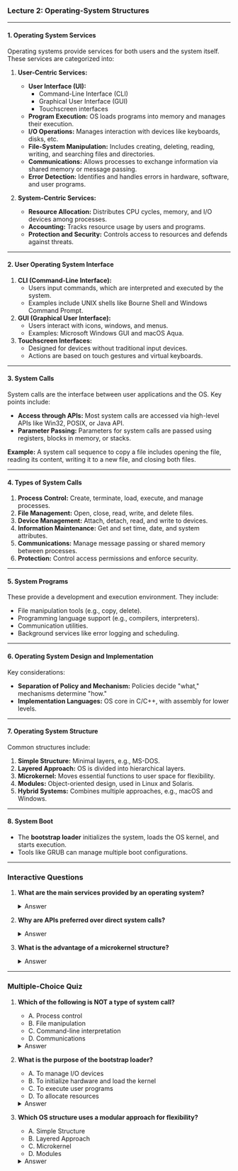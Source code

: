 ### Lecture 2: Operating-System Structures

---

#### **1. Operating System Services**
Operating systems provide services for both users and the system itself. These services are categorized into:

1. **User-Centric Services:**
   - **User Interface (UI):** 
     - Command-Line Interface (CLI)
     - Graphical User Interface (GUI)
     - Touchscreen interfaces
   - **Program Execution:** OS loads programs into memory and manages their execution.
   - **I/O Operations:** Manages interaction with devices like keyboards, disks, etc.
   - **File-System Manipulation:** Includes creating, deleting, reading, writing, and searching files and directories.
   - **Communications:** Allows processes to exchange information via shared memory or message passing.
   - **Error Detection:** Identifies and handles errors in hardware, software, and user programs.

2. **System-Centric Services:**
   - **Resource Allocation:** Distributes CPU cycles, memory, and I/O devices among processes.
   - **Accounting:** Tracks resource usage by users and programs.
   - **Protection and Security:** Controls access to resources and defends against threats.

---

#### **2. User Operating System Interface**
1. **CLI (Command-Line Interface):**
   - Users input commands, which are interpreted and executed by the system.
   - Examples include UNIX shells like Bourne Shell and Windows Command Prompt.
2. **GUI (Graphical User Interface):**
   - Users interact with icons, windows, and menus.
   - Examples: Microsoft Windows GUI and macOS Aqua.
3. **Touchscreen Interfaces:**
   - Designed for devices without traditional input devices.
   - Actions are based on touch gestures and virtual keyboards.

---

#### **3. System Calls**
System calls are the interface between user applications and the OS. Key points include:
- **Access through APIs:** Most system calls are accessed via high-level APIs like Win32, POSIX, or Java API.
- **Parameter Passing:** Parameters for system calls are passed using registers, blocks in memory, or stacks.

**Example:** A system call sequence to copy a file includes opening the file, reading its content, writing it to a new file, and closing both files.

---

#### **4. Types of System Calls**
1. **Process Control:** Create, terminate, load, execute, and manage processes.
2. **File Management:** Open, close, read, write, and delete files.
3. **Device Management:** Attach, detach, read, and write to devices.
4. **Information Maintenance:** Get and set time, date, and system attributes.
5. **Communications:** Manage message passing or shared memory between processes.
6. **Protection:** Control access permissions and enforce security.

---

#### **5. System Programs**
These provide a development and execution environment. They include:
- File manipulation tools (e.g., copy, delete).
- Programming language support (e.g., compilers, interpreters).
- Communication utilities.
- Background services like error logging and scheduling.

---

#### **6. Operating System Design and Implementation**
Key considerations:
- **Separation of Policy and Mechanism:** Policies decide "what," mechanisms determine "how."
- **Implementation Languages:** OS core in C/C++, with assembly for lower levels.

---

#### **7. Operating System Structure**
Common structures include:
1. **Simple Structure:** Minimal layers, e.g., MS-DOS.
2. **Layered Approach:** OS is divided into hierarchical layers.
3. **Microkernel:** Moves essential functions to user space for flexibility.
4. **Modules:** Object-oriented design, used in Linux and Solaris.
5. **Hybrid Systems:** Combines multiple approaches, e.g., macOS and Windows.

---

#### **8. System Boot**
- The **bootstrap loader** initializes the system, loads the OS kernel, and starts execution.
- Tools like GRUB can manage multiple boot configurations.

---

### **Interactive Questions**
1. **What are the main services provided by an operating system?**

   <details>
   <summary>Answer</summary>
   Services include user interfaces, program execution, I/O operations, file manipulation, communication, and error detection.
   </details>

2. **Why are APIs preferred over direct system calls?**

   <details>
   <summary>Answer</summary>
   APIs provide a high-level, user-friendly abstraction, making it easier for developers to write programs without dealing with system call complexities.
   </details>

3. **What is the advantage of a microkernel structure?**

   <details>
   <summary>Answer</summary>
   Microkernels are easier to extend, port, and secure as they have less code running in kernel mode.
   </details>

---

### **Multiple-Choice Quiz**

1. **Which of the following is NOT a type of system call?**
   - A. Process control
   - B. File manipulation
   - C. Command-line interpretation
   - D. Communications

   <details>
   <summary>Answer</summary>
   C. Command-line interpretation
   </details>

2. **What is the purpose of the bootstrap loader?**
   - A. To manage I/O devices
   - B. To initialize hardware and load the kernel
   - C. To execute user programs
   - D. To allocate resources

   <details>
   <summary>Answer</summary>
   B. To initialize hardware and load the kernel
   </details>

3. **Which OS structure uses a modular approach for flexibility?**
   - A. Simple Structure
   - B. Layered Approach
   - C. Microkernel
   - D. Modules

   <details>
   <summary>Answer</summary>
   D. Modules
   </details>
